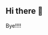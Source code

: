 ## Hi there 👋

<!--
**SulemanSheikh1/SulemanSheikh1** is a ✨ _special_ ✨ repository because its `README.md` (this file) appears on your GitHub profile.

Here are some ideas to get you started:

- 🔭 I’m currently working on Computer Science.
- 🌱 I’m currently learning DrRacket.
- 👯 I’m looking to collaborate on personal projects.
- 🤔 I’m looking for help with homework.
- 💬 Ask me about anything.
- 📫 How to reach me: email
- 😄 Pronouns: he/him
- ⚡ Fun fact: I love soccer!
--> Bye!!!!
